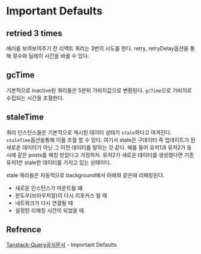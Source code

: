 # Important Defaults

## retried 3 times

에러를 보여보여주기 전 리액트 쿼리는 3번의 시도를 한다. retry, retryDelay옵션을 통해 횟수와 딜레이 시간을 바꿀 수 있다.

## gcTime

기본적으로 inactive된 쿼리들은 5분뒤 가비지값으로 변환된다. `gcTime`으로 가비지로 수집되는 시간을 조절한다.

## staleTime

쿼리 인스턴스들은 기본적으로 캐시된 데이터 상태가 `stale`하다고 여겨진다. `staleTime`옵션을통해 이를 조절 할 수 있다.
여기서 stale은 구데이터 즉 업데이트가 된 새로운 데이터가 아닌 그 이전 데이터를 말하는 것 같다. 예를 들어 유저1과 유저2가 동시에 같은 posts를 패칭 받았다고 가정하자. 유저2가 새로운 데이터를 생성했다면 기존 유저1은 stale한 데이터를 가지고 있는 상태이다.

stale 쿼리들은 자동적으로 background에서 아래와 같은때 리패칭된다.

- 새로운 인스턴스가 마운트될 떄
- 윈도우(브라우저창)이 다시 리포커스 될 때
- 네트워크가 다시 연결될 때
- 설정된 리패칭 시간이 되었을 때

## Refrence

[Tanstack-Query공식문서](https://tanstack.com/query/latest/docs/framework/react/guides/important-defaults) - Important Defaults
